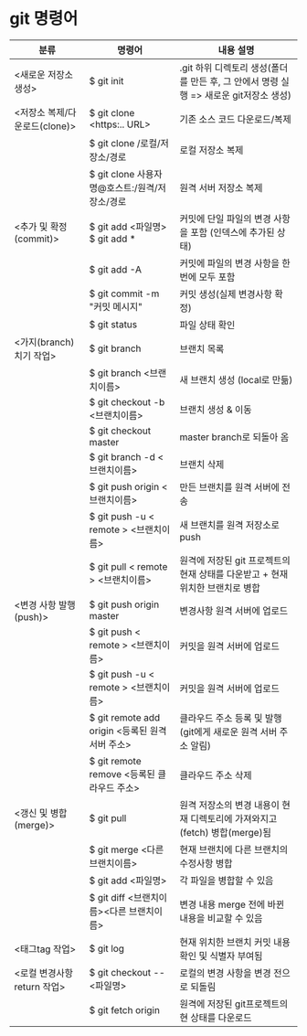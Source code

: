 # git 명령어

|분류|명령어|내용 설명|
|--|--|--|
|<새로운 저장소 생성>|$ git init	|.git 하위 디렉토리 생성(폴더를 만든 후, 그 안에서 명령 실행 => 새로운 git저장소 생성)|
|<저장소 복제/다운로드(clone)>|$ git clone <https:.. URL>|기존 소스 코드 다운로드/복제|
||$ git clone /로컬/저장소/경로|로컬 저장소 복제|
||$ git clone 사용자명@호스트:/원격/저장소/경로|원격 서버 저장소 복제|
|<추가 및 확정(commit)>|$ git add <파일명> $ git add *|커밋에 단일 파일의 변경 사항을 포함 (인덱스에 추가된 상태)|
||$ git add -A|커밋에 파일의 변경 사항을 한번에 모두 포함|
||$ git commit -m "커밋 메시지"|커밋 생성(실제 변경사항 확정)|
||$ git status|파일 상태 확인|
|<가지(branch)치기 작업>|$ git branch|브랜치 목록|
||$ git branch <브랜치이름>|새 브랜치 생성 (local로 만듦)|
||$ git checkout -b <브랜치이름>|브랜치 생성 & 이동|
||$ git checkout master|master branch로 되돌아 옴|
||$ git branch -d <브랜치이름>|브랜치 삭제|
||$ git push origin <브랜치이름>|만든 브랜치를 원격 서버에 전송|
||$ git push -u < remote > <브랜치이름>|새 브랜치를 원격 저장소로 push|
||$ git pull < remote > <브랜치이름>|원격에 저장된 git 프로젝트의 현재 상태를 다운받고 + 현재 위치한 브랜치로 병합|
|<변경 사항 발행(push)>|$ git push origin master|변경사항 원격 서버에 업로드|
||$ git push < remote > <브랜치이름>|커밋을 원격 서버에 업로드|
||$ git push -u < remote > <브랜치이름>|커밋을 원격 서버에 업로드|
||$ git remote add origin <등록된 원격 서버 주소>|클라우드 주소 등록 및 발행 (git에게 새로운 원격 서버 주소 알림)|
||$ git remote remove <등록된 클라우드 주소>|클라우드 주소 삭제|
|<갱신 및 병합(merge)>|$ git pull|원격 저장소의 변경 내용이 현재 디렉토리에 가져와지고(fetch) 병합(merge)됨|
||$ git merge <다른 브랜치이름>|현재 브랜치에 다른 브랜치의 수정사항 병합|
||$ git add <파일명>|각 파일을 병합할 수 있음|
||$ git diff <브랜치이름><다른 브랜치이름>|변경 내용 merge 전에 바뀐 내용을 비교할 수 있음|
|<태그tag 작업>|$ git log|현재 위치한 브랜치 커밋 내용 확인 및 식별자 부여됨|
|<로컬 변경사항 return 작업>|$ git checkout -- <파일명>|로컬의 변경 사항을 변경 전으로 되돌림|
||$ git fetch origin|원격에 저장된 git프로젝트의 현 상태를 다운로드|

